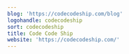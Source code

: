 ```yaml
---
blog: 'https://codecodeship.com/blog'
logohandle: codecodeship
sort: codecodeship
title: Code Code Ship
website: 'https://codecodeship.com/'
---
```

